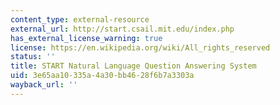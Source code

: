 ```yaml
---
content_type: external-resource
external_url: http://start.csail.mit.edu/index.php
has_external_license_warning: true
license: https://en.wikipedia.org/wiki/All_rights_reserved
status: ''
title: START Natural Language Question Answering System
uid: 3e65aa10-335a-4a30-bb46-28f6b7a3303a
wayback_url: ''
---
```

